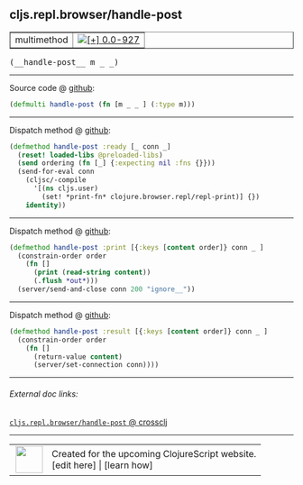 ## cljs.repl.browser/handle-post



 <table border="1">
<tr>
<td>multimethod</td>
<td><a href="https://github.com/cljsinfo/cljs-api-docs/tree/0.0-927"><img valign="middle" alt="[+] 0.0-927" title="Added in 0.0-927" src="https://img.shields.io/badge/+-0.0--927-lightgrey.svg"></a> </td>
</tr>
</table>


 <samp>
(__handle-post__ m _ _)<br>
</samp>

---







Source code @ [github](https://github.com/clojure/clojurescript/blob/r2723/src/clj/cljs/repl/browser.clj#L117):

```clj
(defmulti handle-post (fn [m _ _ ] (:type m)))
```

<!--
Repo - tag - source tree - lines:

 <pre>
clojurescript @ r2723
└── src
    └── clj
        └── cljs
            └── repl
                └── <ins>[browser.clj:117](https://github.com/clojure/clojurescript/blob/r2723/src/clj/cljs/repl/browser.clj#L117)</ins>
</pre>

-->

---

Dispatch method @ [github](https://github.com/clojure/clojurescript/blob/r2723/src/clj/cljs/repl/browser.clj#L123-L130):

```clj
(defmethod handle-post :ready [_ conn _]
  (reset! loaded-libs @preloaded-libs)
  (send ordering (fn [_] {:expecting nil :fns {}}))
  (send-for-eval conn
    (cljsc/-compile
      '[(ns cljs.user)
        (set! *print-fn* clojure.browser.repl/repl-print)] {})
    identity))
```

<!--
Repo - tag - source tree - lines:

 <pre>
clojurescript @ r2723
└── src
    └── clj
        └── cljs
            └── repl
                └── <ins>[browser.clj:123-130](https://github.com/clojure/clojurescript/blob/r2723/src/clj/cljs/repl/browser.clj#L123-L130)</ins>
</pre>
-->

---
Dispatch method @ [github](https://github.com/clojure/clojurescript/blob/r2723/src/clj/cljs/repl/browser.clj#L151-L156):

```clj
(defmethod handle-post :print [{:keys [content order]} conn _ ]
  (constrain-order order
    (fn []
      (print (read-string content))
      (.flush *out*)))
  (server/send-and-close conn 200 "ignore__"))
```

<!--
Repo - tag - source tree - lines:

 <pre>
clojurescript @ r2723
└── src
    └── clj
        └── cljs
            └── repl
                └── <ins>[browser.clj:151-156](https://github.com/clojure/clojurescript/blob/r2723/src/clj/cljs/repl/browser.clj#L151-L156)</ins>
</pre>
-->

---
Dispatch method @ [github](https://github.com/clojure/clojurescript/blob/r2723/src/clj/cljs/repl/browser.clj#L158-L162):

```clj
(defmethod handle-post :result [{:keys [content order]} conn _ ]
  (constrain-order order
    (fn []
      (return-value content)
      (server/set-connection conn))))
```

<!--
Repo - tag - source tree - lines:

 <pre>
clojurescript @ r2723
└── src
    └── clj
        └── cljs
            └── repl
                └── <ins>[browser.clj:158-162](https://github.com/clojure/clojurescript/blob/r2723/src/clj/cljs/repl/browser.clj#L158-L162)</ins>
</pre>
-->

---


###### External doc links:

[`cljs.repl.browser/handle-post` @ crossclj](http://crossclj.info/fun/cljs.repl.browser/handle-post.html)<br>

---

 <table>
<tr><td>
<img valign="middle" align="right" width="48px" src="http://i.imgur.com/Hi20huC.png">
</td><td>
Created for the upcoming ClojureScript website.<br>
[edit here] | [learn how]
</td></tr></table>

[edit here]:https://github.com/cljsinfo/cljs-api-docs/blob/master/cljsdoc/cljs.repl.browser/handle-post.cljsdoc
[learn how]:https://github.com/cljsinfo/cljs-api-docs/wiki/cljsdoc-files

<!--

This information was too distracting to show to readers, but I'll leave it
commented here since it is helpful to:

- pretty-print the data used to generate this document
- and show how to retrieve that data



The API data for this symbol:

```clj
{:ns "cljs.repl.browser",
 :name "handle-post",
 :signature ["[m _ _]"],
 :history [["+" "0.0-927"]],
 :type "multimethod",
 :full-name-encode "cljs.repl.browser/handle-post",
 :source {:code "(defmulti handle-post (fn [m _ _ ] (:type m)))",
          :title "Source code",
          :repo "clojurescript",
          :tag "r2723",
          :filename "src/clj/cljs/repl/browser.clj",
          :lines [117]},
 :extra-sources ({:code "(defmethod handle-post :ready [_ conn _]\n  (reset! loaded-libs @preloaded-libs)\n  (send ordering (fn [_] {:expecting nil :fns {}}))\n  (send-for-eval conn\n    (cljsc/-compile\n      '[(ns cljs.user)\n        (set! *print-fn* clojure.browser.repl/repl-print)] {})\n    identity))",
                  :title "Dispatch method",
                  :repo "clojurescript",
                  :tag "r2723",
                  :filename "src/clj/cljs/repl/browser.clj",
                  :lines [123 130]}
                 {:code "(defmethod handle-post :print [{:keys [content order]} conn _ ]\n  (constrain-order order\n    (fn []\n      (print (read-string content))\n      (.flush *out*)))\n  (server/send-and-close conn 200 \"ignore__\"))",
                  :title "Dispatch method",
                  :repo "clojurescript",
                  :tag "r2723",
                  :filename "src/clj/cljs/repl/browser.clj",
                  :lines [151 156]}
                 {:code "(defmethod handle-post :result [{:keys [content order]} conn _ ]\n  (constrain-order order\n    (fn []\n      (return-value content)\n      (server/set-connection conn))))",
                  :title "Dispatch method",
                  :repo "clojurescript",
                  :tag "r2723",
                  :filename "src/clj/cljs/repl/browser.clj",
                  :lines [158 162]}),
 :full-name "cljs.repl.browser/handle-post"}

```

Retrieve the API data for this symbol:

```clj
;; from Clojure REPL
(require '[clojure.edn :as edn])
(-> (slurp "https://raw.githubusercontent.com/cljsinfo/cljs-api-docs/catalog/cljs-api.edn")
    (edn/read-string)
    (get-in [:symbols "cljs.repl.browser/handle-post"]))
```

-->
